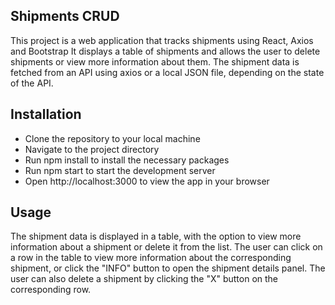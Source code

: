 ## Shipments CRUD
This project is a web application that tracks shipments using React, Axios and Bootstrap
It displays a table of shipments and allows the user to delete shipments or view more information about them.
The shipment data is fetched from an API using axios or a local JSON file, depending on the state of the API.

## Installation
 - Clone the repository to your local machine
- Navigate to the project directory
- Run npm install to install the necessary packages
- Run npm start to start the development server
- Open http://localhost:3000 to view the app in your browser

## Usage
The shipment data is displayed in a table, with the option to view more information about a shipment or delete it from the list. 
The user can click on a row in the table to view more information about the corresponding shipment, or click the "INFO" button to open the shipment details panel. 
The user can also delete a shipment by clicking the "X" button on the corresponding row.
